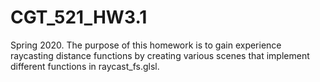 # CGT_521_HW3.1
Spring 2020. The purpose of this homework is to gain experience raycasting distance functions by creating various scenes that implement different functions in raycast_fs.glsl.
